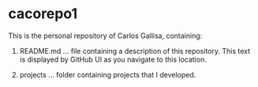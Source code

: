 # cacorepo1

This is the personal repository of Carlos Gallisa, containing:

1. README.md ... file containing a description of this repository. This text is displayed by GitHub UI as you navigate to this location.

2. projects ... folder containing projects that I developed.

